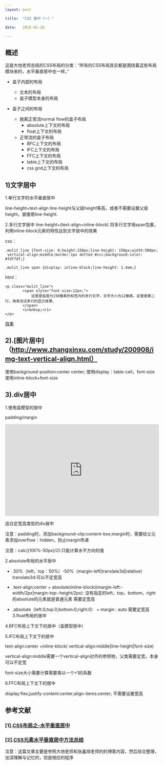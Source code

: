 ```yaml
---
layout: post

title:  "CSS 居中（一）"

date:   2016-02-28

---
```


## 概述

这是大地老师总结的CSS布局的分类：“所有的CSS布局其实都是围绕着这些布局模块来的，水平垂直居中也一样。”


* 盒子内部的布局 
    
    * 文本的布局
    * 盒子模型本身的布局
* 盒子之间的布局 
    * 脱离正常流normal flow的盒子布局
        * absolute上下文的布局
        * float上下文的布局
    * 正常流的盒子布局   
        * BFC上下文的布局
        * IFC上下文的布局
        * FFC上下文的布局
        * table上下文的布局
        * css grid上下文的布局
          

## 1)文字居中

 1.单行文字的水平垂直居中

   line-height+text-align
   line-height与父级height等高，或者不需要设置父级height，直接用line-height.

 2.多行文字居中
   line-height+(text-align+inline-block)
   将多行文字用span包裹，利用inline-block元素的特性达到文字居中的效果

css：

	.mulit_line {font-size: 0;height:150px;line-height: 150px;width:500px;
     vertical-align:middle;border:1px dotted #ccc;background-color: #fdffdf;}

    .mulit_line span {display: inline-block;line-height: 1.4em;}

html：

	<p class="mulit_line">
	        <span style="font-size:12px;">
	        	这里是高度为150像素的标签内的多行文字，文字大小为12像素。这里是第二行，用来测试多行的显示效果。
	        </span>
	        <i>&nbsp;</i>
	</p>

[效果](https://jsfiddle.net/fengtaijun/afcrjb5s/4/)
 
## 2).[图片居中]（http://www.zhangxinxu.com/study/200908/img-text-vertical-align.html）
	
   使用background-position:center center;
   使用display：table-cell，font-size
   使用inline-block+font-size

## 3).div居中

1.使用盒模型的居中
  
  padding/margin
  <iframe width="100%" height="300" src="http://jsfiddle.net/fengtaijun/0oeed71o/1/embedded/result,html,css/" allowfullscreen="allowfullscreen" frameborder="0"></iframe>
   
  适合定宽高类型的div居中

  注意：padding时，添加background-clip:content-box;margin时，需要给父元素添加overflow：hidden，防止margin传递

  注意：calc((100%-50px)/2):只能计算水平方向的值

2.absolute布局的水平居中

 * .50%（left，top：50%）-50%（margin-left|translate3d|relative）translate3d:可以不定宽高

 * .text-align:center + absolute(inline-block)(margin-left:-width/2px|margin-top:-height/2px):
   没有指定的left，top，bottom，right的absolute的元素就是普通元素
    需要定宽高
 * .absolute（left:0;top:0;bottom:0;right:0） + margin : auto
    需要定宽高
3.float布局的居中

4.BFC布局上下文下的居中（盒模型居中）

5.IFC布局上下文下的居中

  text-align:center +inline-block( vertical-align:middle|line-height|font-size)

  vertical-align:middle需要一个vertical-align对齐的参照物，父类需要定宽，本身可以不定宽

  font-size大小需要计算需要乘以一个<1的系数

6.FFC布局上下文下的居中

  display:flex;justify-content:center;align-items:center;
  不需要设置宽高

## 参考文献

### [1].[CSS布局之-水平垂直居中](http://div.io/topic/1155)

### [2].[CSS元素水平垂直居中方法总结](http://www.cnblogs.com/Dudy/p/4085292.html)

注意：这篇文章主要是参照大地老师和张鑫旭老师的的博客内容，然后综合整理，加深理解与记忆的，但是相应的程序
